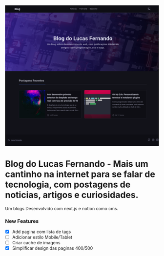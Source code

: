 ![Preview Blog](./doc/preview.png)

# Blog do Lucas Fernando - Mais um cantinho na internet para se falar de tecnologia, com postagens de noticias, artigos e curiosidades.

Um blogs Desenvolvido com next.js e notion como cms.

### New Features

- [x] Add pagina com lista de tags
- [ ] Adicionar estilo Mobile/Tablet
- [ ] Criar cache de imagens
- [x] Simplificar design das paginas 400/500